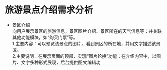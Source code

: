 # 旅游景点介绍需求分析
 - 景区介绍  
 向用户展示景区的旅游信息，景区图片介绍、景区所在的天气信息等；并关联其他功能模块，如“购买门票”等。  
        1.主要内容：可以预览该景点的图片，看到景区的所在地，并用文字描述该景区。  
        2.主要说明：在展示页面的顶部，实现“图片轮换”功能；在介绍内容中，以图片、文字多种形式展现，后台提供图文编辑功
        
        
     
 
   